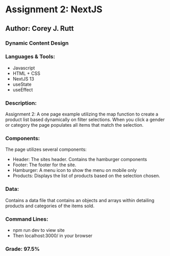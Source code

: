 # Assignment 2: NextJS

## Author: Corey J. Rutt

### Dynamic Content Design

### Languages & Tools:
- Javascript
- HTML + CSS
- NextJS 13
- useState
- useEffect

### Description:
Assignment 2: A one page example utilizing the map function to create a product list based dynamically on filter selections. 
When you click a gender or category the page populates all items that match the selection.

### Components:
The page utilizes several components:
- Header: The sites header. Contains the hamburger components
- Footer: The footer for the site.
- Hamburger: A menu icon to show the menu on mobile only
- Products: Displays the list of products based on the selection chosen.

### Data:
Contains a data file that contains an objects and arrays within detailing products and categories of the items sold.

### Command Lines:
- npm run dev to view site
- Then localhost:3000/ in your browser

### Grade: 97.5%
